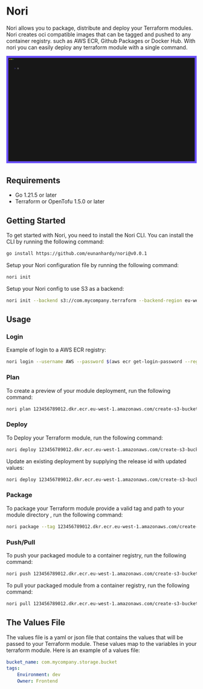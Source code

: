 # Nori
Nori allows you to package, distribute and deploy your Terraform modules. Nori creates oci compatible images that can be tagged and pushed to any container registry. such as AWS ECR, Github Packages or Docker Hub. With nori you can easily deploy any terraform module with a single command.

![cli](assets/deploy-demo.gif)

## Requirements
- Go 1.21.5 or later
- Terraform or OpenTofu 1.5.0 or later

## Getting Started
To get started with Nori, you need to install the Nori CLI. You can install the CLI by running the following command:
```bash
go install https://github.com/eunanhardy/nori@v0.0.1
```

Setup your Nori configuration file by running the following command:
```bash
nori init
```
Setup your Nori config to use S3 as a backend:
```bash
nori init --backend s3://com.mycompany.terraform --backend-region eu-west-1
```

## Usage
### Login
Example of login to a AWS ECR registry:
```bash
nori login --username AWS --password $(aws ecr get-login-password --region eu-west-1) 123456789012.dkr.ecr.eu-west-1.amazonaws.com
```
### Plan
To create a preview of your module deployment, run the following command:
```bash
nori plan 123456789012.dkr.ecr.eu-west-1.amazonaws.com/create-s3-bucket:v1 --values ./values.yaml
```

### Deploy
To Deploy your Terraform module, run the following command:
```bash
nori deploy 123456789012.dkr.ecr.eu-west-1.amazonaws.com/create-s3-bucket:v1 --values ./values.yaml
```

Update an existing deployment by supplying the release id with updated values:
```bash
nori deploy 123456789012.dkr.ecr.eu-west-1.amazonaws.com/create-s3-bucket:v1 --values ./values.yaml --release 01902d34-fdac-7874-bbdc-948ac43322bc
```

### Package
To package your Terraform module provide a valid tag and path to your module directory , run the following command:
```bash
nori package --tag 123456789012.dkr.ecr.eu-west-1.amazonaws.com/create-s3-bucket:v1 ./modules/s3-bucket
```
### Push/Pull
To push your packaged module to a container registry, run the following command:
```bash
nori push 123456789012.dkr.ecr.eu-west-1.amazonaws.com/create-s3-bucket:v1
```

To pull your packaged module from a container registry, run the following command:
```bash
nori pull 123456789012.dkr.ecr.eu-west-1.amazonaws.com/create-s3-bucket:v1
```

## The Values File
The values file is a yaml or json file that contains the values that will be passed to your Terraform module. These values map to the variables in your terraform module. Here is an example of a values file:
```yaml
bucket_name: com.mycompany.storage.bucket
tags: 
    Environment: dev
    Owner: Frontend
```
